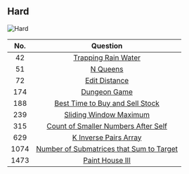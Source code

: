 ## Hard

![Hard](https://s3.amazonaws.com/www.mathnasium.com/upload/733/images/iStock_000038546718_Small.jpg "Hard")

|No. | Question|
|:---:|:----:|
|42|[Trapping Rain Water][42]|
|51|[N Queens][51]|
|72|[Edit Distance][72]|
|174|[Dungeon Game][174]|
|188|[Best Time to Buy and Sell Stock][188]|
|239|[Sliding Window Maximum][239]|
|315|[Count of Smaller Numbers After Self][315]|
|629|[K Inverse Pairs Array][629]|
|1074|[Number of Submatrices that Sum to Target][1074]|
|1473|[Paint House III][1473]|

[42]:https://github.com/KaidenHsu/LeetCode/blob/main/3.Hard/0042.TrappingRainWater.cpp
[51]:https://github.com/KaidenHsu/LeetCode/blob/main/3.Hard/0051.NQueens.cpp
[72]:https://github.com/KaidenHsu/LeetCode/blob/main/3.Hard/0072.EditDistance.cpp
[174]:https://github.com/KaidenHsu/LeetCode/blob/main/3.Hard/0174.DungeonGame.cpp
[188]:https://github.com/KaidenHsu/LeetCode/blob/main/3.Hard/0188.BestTimeToBuyAndSellStockIV.cpp
[239]:https://github.com/KaidenHsu/LeetCode/blob/main/3.Hard/0239.SlidingWindowMaximum.cpp
[315]:https://github.com/KaidenHsu/LeetCode/blob/main/3.Hard/0315.CountOfSmallerNumbersAfterSelf.cpp
[629]:https://github.com/KaidenHsu/LeetCode/blob/main/3.Hard/0629.KInversePairsArray.cpp
[1074]:https://github.com/KaidenHsu/LeetCode/blob/main/3.Hard/1074.NumberOfSubmatricesThatSumToTarget.cpp
[1473]:https://github.com/KaidenHsu/LeetCode/blob/main/3.Hard/1473.PaintHouseIII.cpp